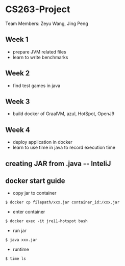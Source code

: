 # CS263-Project

Team Members:
Zeyu Wang, Jing Peng

## Week 1
- prepare JVM related files
- learn to write benchmarks

## Week 2
- find test games in java

## Week 3
- build docker of GraalVM, azul, HotSpot, OpenJ9

## Week 4
- deploy application in docker
- learn to use time in java to record execution time


## creating JAR from .java -- InteliJ

## docker start guide
- copy jar to container
```
$ docker cp filepath/xxx.jar container_id:/xxx.jar
```
- enter container
```
$ docker exec -it jre11-hotspot bash 
```
- run jar
```
$ java xxx.jar
```
- runtime
```
$ time ls
```

